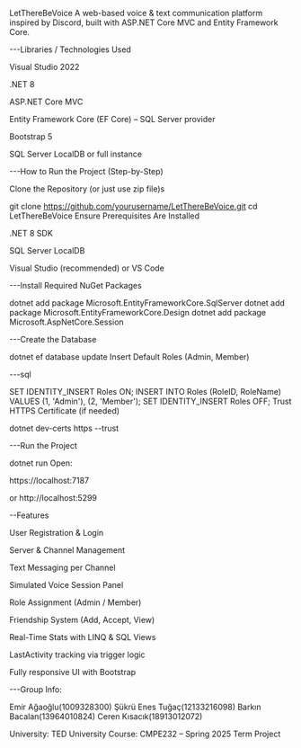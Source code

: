 LetThereBeVoice 
A web-based voice & text communication platform inspired by Discord, built with ASP.NET Core MVC and Entity Framework Core.

---Libraries / Technologies Used

Visual Studio 2022

.NET 8

ASP.NET Core MVC

Entity Framework Core (EF Core) – SQL Server provider

Bootstrap 5

SQL Server LocalDB or full instance

---How to Run the Project (Step-by-Step)

Clone the Repository
(or just use zip file)s

git clone https://github.com/yourusername/LetThereBeVoice.git
cd LetThereBeVoice
Ensure Prerequisites Are Installed

.NET 8 SDK

SQL Server LocalDB

Visual Studio (recommended) or VS Code

---Install Required NuGet Packages

dotnet add package Microsoft.EntityFrameworkCore.SqlServer
dotnet add package Microsoft.EntityFrameworkCore.Design
dotnet add package Microsoft.AspNetCore.Session

---Create the Database

dotnet ef database update
Insert Default Roles (Admin, Member)

---sql

SET IDENTITY_INSERT Roles ON;
INSERT INTO Roles (RoleID, RoleName) VALUES (1, 'Admin'), (2, 'Member');
SET IDENTITY_INSERT Roles OFF;
Trust HTTPS Certificate (if needed)


dotnet dev-certs https --trust

---Run the Project

dotnet run
Open:

https://localhost:7187

or http://localhost:5299

--Features

User Registration & Login

Server & Channel Management

Text Messaging per Channel

Simulated Voice Session Panel

Role Assignment (Admin / Member)

Friendship System (Add, Accept, View)

Real-Time Stats with LINQ & SQL Views

LastActivity tracking via trigger logic

Fully responsive UI with Bootstrap

---Group Info:

Emir Ağaoğlu(1009328300)
Şükrü Enes Tuğaç(12133216098)
Barkın Bacalan(13964010824)
Ceren Kısacık(18913012072)

University: TED University
Course: CMPE232 – Spring 2025 Term Project